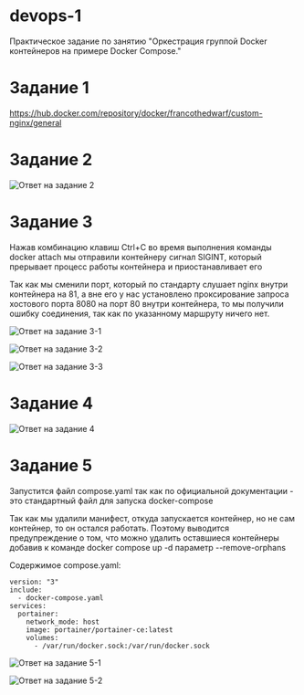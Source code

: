 # devops-1
Практическое задание по занятию "Оркестрация группой Docker контейнеров на примере Docker Compose."

# Задание 1

https://hub.docker.com/repository/docker/francothedwarf/custom-nginx/general

# Задание 2

![Ответ на задание 2](https://github.com/Francotirado/devops-1/blob/main/img/2.jpeg)

# Задание 3

Нажав комбинацию клавиш Ctrl+C во время выполнения команды docker attach мы отправили контейнеру сигнал SIGINT, который прерывает процесс работы контейнера и приостанавливает его

Так как мы сменили порт, который по стандарту слушает nginx внутри контейнера на 81, а вне его у нас установлено проксирование запроса хостового порта 8080 на порт 80 внутри контейнера, то мы получили ошибку соединения, так как по указанному маршруту ничего нет.

![Ответ на задание 3-1](https://github.com/Francotirado/devops-1/blob/main/img/3-1.jpeg)

![Ответ на задание 3-2](https://github.com/Francotirado/devops-1/blob/main/img/3-2.jpeg)

![Ответ на задание 3-3](https://github.com/Francotirado/devops-1/blob/main/img/3-3.jpeg)

# Задание 4

![Ответ на задание 4](https://github.com/Francotirado/devops-1/blob/main/img/4.jpeg)

# Задание 5

Запустится файл compose.yaml так как по официальной документации - это стандартный файл для запуска docker-compose

Так как мы удалили манифест, откуда запускается контейнер, но не сам контейнер, то он остался работать. Поэтому выводится предупреждение о том, что можно удалить оставшиеся контейнеры добавив к команде docker compose up -d параметр --remove-orphans

Содержимое compose.yaml:

```
version: "3"
include:
  - docker-compose.yaml
services:   
  portainer:
    network_mode: host
    image: portainer/portainer-ce:latest
    volumes:
      - /var/run/docker.sock:/var/run/docker.sock

```

![Ответ на задание 5-1](https://github.com/Francotirado/devops-1/blob/main/img/5-1.jpeg)

![Ответ на задание 5-2](https://github.com/Francotirado/devops-1/blob/main/img/5-2.jpeg)
